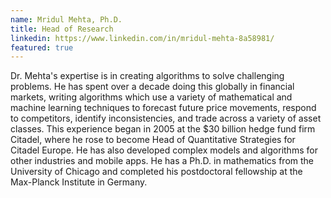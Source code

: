 ```yaml
---
name: Mridul Mehta, Ph.D.
title: Head of Research
linkedin: https://www.linkedin.com/in/mridul-mehta-8a58981/
featured: true
---
```


Dr. Mehta's expertise is in creating algorithms to solve challenging problems. He has spent over a decade doing this globally in financial markets, writing algorithms which use a variety of mathematical and machine learning techniques to forecast future price movements, respond to competitors, identify inconsistencies, and trade across a variety of asset classes. This experience began in 2005 at the $30 billion hedge fund firm Citadel, where he rose to become Head of Quantitative Strategies for Citadel Europe. He has also developed complex models and algorithms for other industries and mobile apps. He has a Ph.D. in mathematics from the University of Chicago and completed his postdoctoral fellowship at the Max-Planck Institute in Germany.
